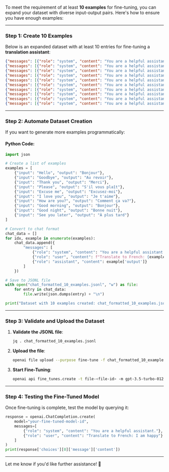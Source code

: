 To meet the requirement of at least **10 examples** for fine-tuning, you can expand your dataset with diverse input-output pairs. Here's how to ensure you have enough examples:

---

### Step 1: Create 10 Examples
Below is an expanded dataset with at least 10 entries for fine-tuning a **translation assistant**:

```json
{"messages": [{"role": "system", "content": "You are a helpful assistant that translates text to French."}, {"role": "user", "content": "Translate to French: Hello"}, {"role": "assistant", "content": "Bonjour"}]}
{"messages": [{"role": "system", "content": "You are a helpful assistant that translates text to French."}, {"role": "user", "content": "Translate to French: Goodbye"}, {"role": "assistant", "content": "Au revoir"}]}
{"messages": [{"role": "system", "content": "You are a helpful assistant that translates text to French."}, {"role": "user", "content": "Translate to French: Thank you"}, {"role": "assistant", "content": "Merci"}]}
{"messages": [{"role": "system", "content": "You are a helpful assistant that translates text to French."}, {"role": "user", "content": "Translate to French: Please"}, {"role": "assistant", "content": "S'il vous plaît"}]}
{"messages": [{"role": "system", "content": "You are a helpful assistant that translates text to French."}, {"role": "user", "content": "Translate to French: Excuse me"}, {"role": "assistant", "content": "Excusez-moi"}]}
{"messages": [{"role": "system", "content": "You are a helpful assistant that translates text to French."}, {"role": "user", "content": "Translate to French: I love you"}, {"role": "assistant", "content": "Je t'aime"}]}
{"messages": [{"role": "system", "content": "You are a helpful assistant that translates text to French."}, {"role": "user", "content": "Translate to French: How are you?"}, {"role": "assistant", "content": "Comment ça va?"}]}
{"messages": [{"role": "system", "content": "You are a helpful assistant that translates text to French."}, {"role": "user", "content": "Translate to French: Good morning"}, {"role": "assistant", "content": "Bonjour"}]}
{"messages": [{"role": "system", "content": "You are a helpful assistant that translates text to French."}, {"role": "user", "content": "Translate to French: Good night"}, {"role": "assistant", "content": "Bonne nuit"}]}
{"messages": [{"role": "system", "content": "You are a helpful assistant that translates text to French."}, {"role": "user", "content": "Translate to French: See you later"}, {"role": "assistant", "content": "À plus tard"}]}
```

---

### Step 2: Automate Dataset Creation
If you want to generate more examples programmatically:

#### Python Code:
```python
import json

# Create a list of examples
examples = [
    {"input": "Hello", "output": "Bonjour"},
    {"input": "Goodbye", "output": "Au revoir"},
    {"input": "Thank you", "output": "Merci"},
    {"input": "Please", "output": "S'il vous plaît"},
    {"input": "Excuse me", "output": "Excusez-moi"},
    {"input": "I love you", "output": "Je t'aime"},
    {"input": "How are you?", "output": "Comment ça va?"},
    {"input": "Good morning", "output": "Bonjour"},
    {"input": "Good night", "output": "Bonne nuit"},
    {"input": "See you later", "output": "À plus tard"}
]

# Convert to chat format
chat_data = []
for idx, example in enumerate(examples):
    chat_data.append({
        "messages": [
            {"role": "system", "content": "You are a helpful assistant that translates text to French."},
            {"role": "user", "content": f"Translate to French: {example['input']}"},
            {"role": "assistant", "content": example['output']}
        ]
    })

# Save to JSONL file
with open("chat_formatted_10_examples.jsonl", "w") as file:
    for entry in chat_data:
        file.write(json.dumps(entry) + "\n")

print("Dataset with 10 examples created: chat_formatted_10_examples.jsonl")
```

---

### Step 3: Validate and Upload the Dataset
1. **Validate the JSONL file**:
   ```bash
   jq . chat_formatted_10_examples.jsonl
   ```

2. **Upload the file**:
   ```bash
   openai file upload --purpose fine-tune -f chat_formatted_10_examples.jsonl
   ```

3. **Start Fine-Tuning**:
   ```bash
   openai api fine_tunes.create -t file-<file-id> -m gpt-3.5-turbo-0125
   ```

---

### Step 4: Testing the Fine-Tuned Model
Once fine-tuning is complete, test the model by querying it:

```python
response = openai.ChatCompletion.create(
    model="your-fine-tuned-model-id",
    messages=[
        {"role": "system", "content": "You are a helpful assistant."},
        {"role": "user", "content": "Translate to French: I am happy"}
    ]
)
print(response['choices'][0]['message']['content'])
```

---

Let me know if you'd like further assistance! 🚀  

<br>
